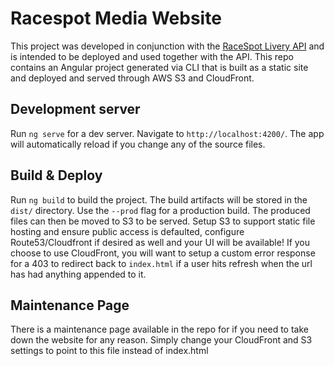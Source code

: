 # Racespot Media Website

This project was developed in conjunction with the [RaceSpot Livery API](https://github.com/kanki6315/racespot-livery-api) and is intended to be deployed and used together with the API.
This repo contains an Angular project generated via CLI that is built as a static site and deployed and served through AWS S3 and CloudFront.

## Development server
Run `ng serve` for a dev server. Navigate to `http://localhost:4200/`. The app will automatically reload if you change any of the source files.

## Build & Deploy
Run `ng build` to build the project. The build artifacts will be stored in the `dist/` directory. Use the `--prod` flag for a production build. The produced files can then be moved to 
S3 to be served. Setup S3 to support static file hosting and ensure public access is defaulted, configure Route53/Cloudfront if desired as well and your UI will be available! If you choose
to use CloudFront, you will want to setup a custom error response for a 403 to redirect back to `index.html` if a user hits refresh when the url has had anything appended to it.

## Maintenance Page
There is a maintenance page available in the repo for if you need to take down the website for any reason. Simply change your CloudFront and S3 settings to point to this file instead of index.html
